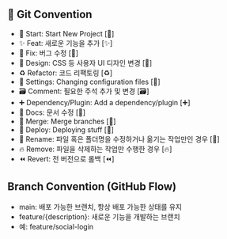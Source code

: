 ## 🎯 Git Convention
- 🎉 Start: Start New Project [:tada:]
- ✨ Feat: 새로운 기능을 추가 [:sparkles:]
- 🐛 Fix: 버그 수정 [:bug:]
- 🎨 Design: CSS 등 사용자 UI 디자인 변경 [:art:]
- ♻ Refactor: 코드 리팩토링 [:recycle:]
- 🔧 Settings: Changing configuration files [:wrench:]
- 🗃️ Comment: 필요한 주석 추가 및 변경 [:card_file_box:]
- ➕ Dependency/Plugin: Add a dependency/plugin [:heavy_plus_sign:]
- 📝 Docs: 문서 수정 [:memo:]
- 🔀 Merge: Merge branches [:twisted_rightwards_arrows:]
- 🚀 Deploy: Deploying stuff [:rocket:]
- 🚚 Rename: 파일 혹은 폴더명을 수정하거나 옮기는 작업만인 경우 [:truck:]
- 🔥 Remove: 파일을 삭제하는 작업만 수행한 경우 [:fire:]
- ⏪️ Revert: 전 버전으로 롤백 [:rewind:]


## Branch Convention (GitHub Flow)
- main: 배포 가능한 브랜치, 항상 배포 가능한 상태를 유지
- feature/{description}: 새로운 기능을 개발하는 브랜치
- 예: feature/social-login